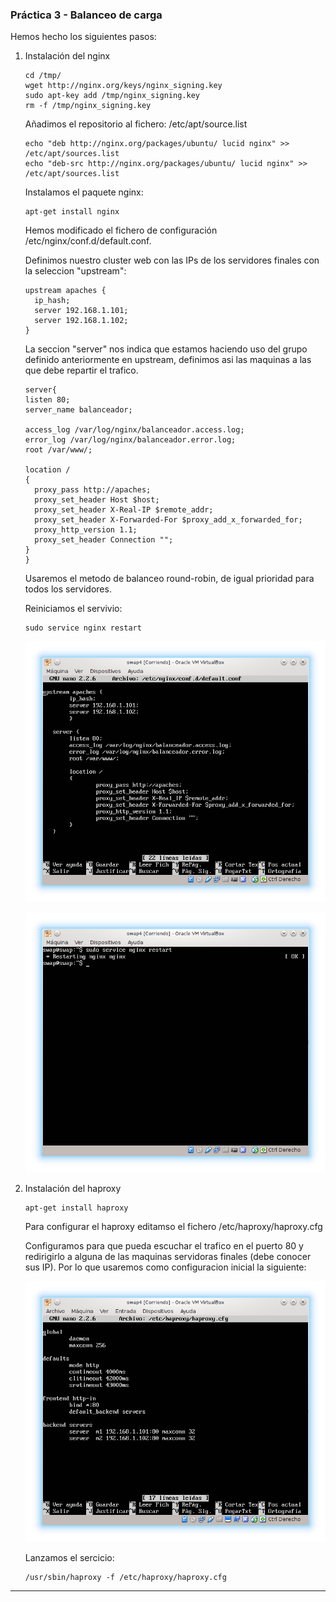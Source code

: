 ### Práctica 3 - Balanceo de carga ###

Hemos hecho los siguientes pasos:

 1. Instalación del nginx
      ~~~
      cd /tmp/
      wget http://nginx.org/keys/nginx_signing.key
      sudo apt-key add /tmp/nginx_signing.key
      rm -f /tmp/nginx_signing.key
      ~~~

      Añadimos el repositorio al fichero: /etc/apt/source.list
      ~~~
      echo "deb http://nginx.org/packages/ubuntu/ lucid nginx" >> /etc/apt/sources.list
      echo "deb-src http://nginx.org/packages/ubuntu/ lucid nginx" >> /etc/apt/sources.list
      ~~~

      Instalamos el paquete nginx:
      ~~~
      apt-get install nginx
      ~~~      

      Hemos modificado el fichero de configuración /etc/nginx/conf.d/default.conf.

      Definimos nuestro cluster web con las IPs de los servidores finales con la seleccion "upstream":

      ~~~
      upstream apaches {
        ip_hash;  
        server 192.168.1.101;
        server 192.168.1.102;
      }     
      ~~~
      La seccion "server" nos indica que estamos haciendo uso del grupo definido anteriormente en upstream, definimos asi las maquinas a las que debe repartir el trafico.

      ~~~
      server{
      listen 80;
      server_name balanceador;

      access_log /var/log/nginx/balanceador.access.log;
      error_log /var/log/nginx/balanceador.error.log;
      root /var/www/;

      location /
      {
        proxy_pass http://apaches;
        proxy_set_header Host $host;
        proxy_set_header X-Real-IP $remote_addr;
        proxy_set_header X-Forwarded-For $proxy_add_x_forwarded_for;
        proxy_http_version 1.1;
        proxy_set_header Connection "";
      }
    }
    ~~~
    Usaremos el metodo de balanceo round-robin, de igual prioridad para todos los servidores.

    Reiniciamos el servivio:
    ~~~
    sudo service nginx restart
    ~~~

      ![NGINX](nginx.png "nginx")

      ![NGINX START](nginx_start.png "nginx start")


 2. Instalación del haproxy
      ~~~
      apt-get install haproxy      
      ~~~

      Para configurar el haproxy editamso el fichero /etc/haproxy/haproxy.cfg

      Configuramos para que pueda escuchar el trafico en el puerto 80 y redirigirlo a alguna de las maquinas servidoras finales (debe conocer sus IP). Por lo que usaremos como configuracion inicial la siguiente:


      ![HAPROXY CONFIG](haproxy_cfg.png "haproxy config")

      Lanzamos el sercicio:

      ~~~
      /usr/sbin/haproxy -f /etc/haproxy/haproxy.cfg
      ~~~

***
